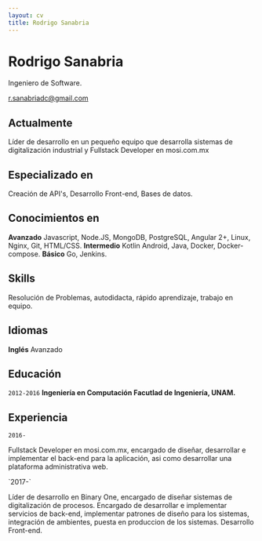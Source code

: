 ```yaml
---
layout: cv
title: Rodrigo Sanabria
---
```

# Rodrigo Sanabria
Ingeniero de Software.

<div id="webaddress">
<a href="r.sanabriadc@gmail.com">r.sanabriadc@gmail.com</a>
</div>


## Actualmente

Líder de desarrollo en un pequeño equipo que desarrolla sistemas de digitalización industrial y Fullstack Developer en mosi.com.mx

## Especializado en

Creación de API's, Desarrollo Front-end, Bases de datos.


## Conocimientos en

__Avanzado__ Javascript, Node.JS, MongoDB, PostgreSQL, Angular 2+, Linux, Nginx, Git, HTML/CSS.
__Intermedio__ Kotlin Android, Java, Docker, Docker-compose.
__Básico__ Go, Jenkins.

## Skills
 Resolución de Problemas, autodidacta, rápido aprendizaje, trabajo en equipo.
 
## Idiomas
__Inglés__ Avanzado
 
## Educación

`2012-2016`
__Ingeniería en Computación Facutlad de Ingeniería, UNAM.__


## Experiencia

`2016-`
<p>Fullstack Developer en mosi.com.mx, encargado de diseñar, desarrollar e implementar el back-end para la aplicación, asi como desarrollar una plataforma administrativa web.</p>
`2017-`
<p>Líder de desarrollo en Binary One, encargado de diseñar sistemas de digitalización de procesos. Encargado de desarrollar e implementar servicios de back-end, implementar patrones de diseño para los sistemas, integración de ambientes, puesta en produccion de los sistemas. Desarrollo Front-end.</p>







